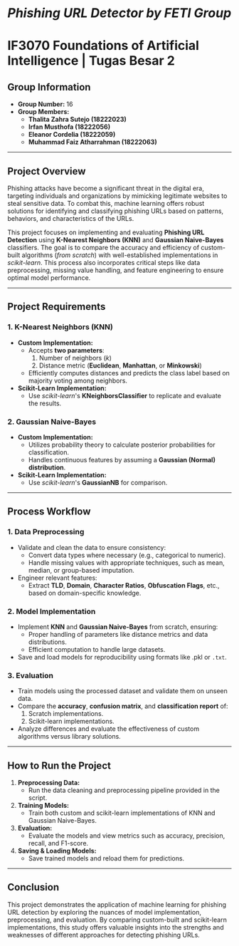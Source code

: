 # *Phishing URL Detector by FETI Group*
# IF3070 Foundations of Artificial Intelligence | Tugas Besar 2

## **Group Information**
- **Group Number:** 16  
- **Group Members:**
  - **Thalita Zahra Sutejo (18222023)**  
  - **Irfan Musthofa (18222056)**  
  - **Eleanor Cordelia (18222059)**  
  - **Muhammad Faiz Atharrahman (18222063)**  

---

## **Project Overview**

Phishing attacks have become a significant threat in the digital era, targeting individuals and organizations by mimicking legitimate websites to steal sensitive data. To combat this, machine learning offers robust solutions for identifying and classifying phishing URLs based on patterns, behaviors, and characteristics of the URLs.

This project focuses on implementing and evaluating **Phishing URL Detection** using **K-Nearest Neighbors (KNN)** and **Gaussian Naive-Bayes** classifiers. The goal is to compare the accuracy and efficiency of custom-built algorithms (*from scratch*) with well-established implementations in *scikit-learn*. This process also incorporates critical steps like data preprocessing, missing value handling, and feature engineering to ensure optimal model performance.

---

## **Project Requirements**
### **1. K-Nearest Neighbors (KNN)**
- **Custom Implementation:**
  - Accepts **two parameters**:
    1. Number of neighbors (*k*)
    2. Distance metric (**Euclidean**, **Manhattan**, or **Minkowski**)
  - Efficiently computes distances and predicts the class label based on majority voting among neighbors.
- **Scikit-Learn Implementation:**  
  - Use *scikit-learn*'s **KNeighborsClassifier** to replicate and evaluate the results.

### **2. Gaussian Naive-Bayes**
- **Custom Implementation:**
  - Utilizes probability theory to calculate posterior probabilities for classification.
  - Handles continuous features by assuming a **Gaussian (Normal) distribution**.
- **Scikit-Learn Implementation:**  
  - Use *scikit-learn*'s **GaussianNB** for comparison.

---

## **Process Workflow**

### **1. Data Preprocessing**
- Validate and clean the data to ensure consistency:
  - Convert data types where necessary (e.g., categorical to numeric).
  - Handle missing values with appropriate techniques, such as mean, median, or group-based imputation.
- Engineer relevant features:
  - Extract **TLD**, **Domain**, **Character Ratios**, **Obfuscation Flags**, etc., based on domain-specific knowledge.

### **2. Model Implementation**
- Implement **KNN** and **Gaussian Naive-Bayes** from scratch, ensuring:
  - Proper handling of parameters like distance metrics and data distributions.
  - Efficient computation to handle large datasets.
- Save and load models for reproducibility using formats like .pkl or `.txt`.

### **3. Evaluation**
- Train models using the processed dataset and validate them on unseen data.
- Compare the **accuracy**, **confusion matrix**, and **classification report** of:
  1. Scratch implementations.
  2. Scikit-learn implementations.
- Analyze differences and evaluate the effectiveness of custom algorithms versus library solutions.

---

## **How to Run the Project**
1. **Preprocessing Data:**  
   - Run the data cleaning and preprocessing pipeline provided in the script.
2. **Training Models:**  
   - Train both custom and scikit-learn implementations of KNN and Gaussian Naive-Bayes.
3. **Evaluation:**  
   - Evaluate the models and view metrics such as accuracy, precision, recall, and F1-score.
4. **Saving & Loading Models:**  
   - Save trained models and reload them for predictions.

---

## **Conclusion**
This project demonstrates the application of machine learning for phishing URL detection by exploring the nuances of model implementation, preprocessing, and evaluation. By comparing custom-built and scikit-learn implementations, this study offers valuable insights into the strengths and weaknesses of different approaches for detecting phishing URLs.
